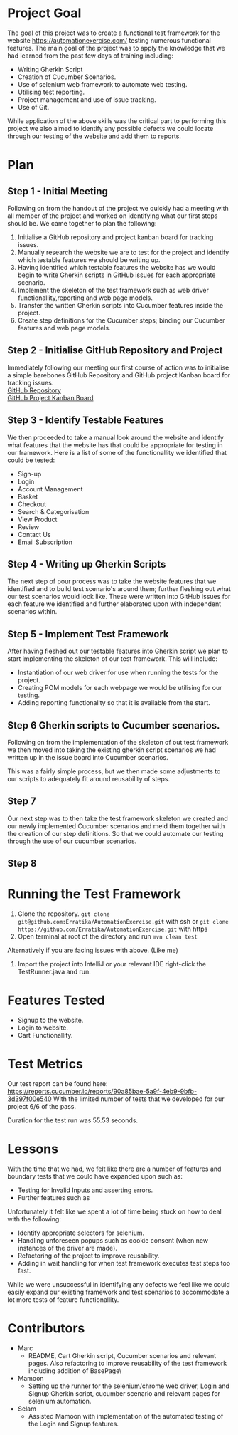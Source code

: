 # Project Goal
The goal of this project was to create a functional test framework for the website https://automationexercise.com/ testing numerous functional features.
The main goal of the project was to apply the knowledge that we had learned from the past few days of training including:
- Writing Gherkin Script
- Creation of Cucumber Scenarios.
- Use of selenium web framework to automate web testing.
- Utilising test reporting.
- Project management and use of issue tracking.
- Use of Git.

While application of the above skills was the critical part to performing this project we also aimed to identify any possible defects we could locate through our testing of the website and add them to reports.

# Plan
## Step 1 - Initial Meeting
Following on from the handout of the project we quickly had a meeting with all member of the project and worked on identifying what our first steps should be. We came together to plan the following:
1. Initialise a GitHub repository and project kanban board for tracking issues.
2. Manually research the website we are to test for the project and identify which testable features we should be writing up.
3. Having identified which testable features the website has we would begin to write Gherkin scripts in GitHub issues for each appropriate scenario.
4. Implement the skeleton of the test framework such as web driver functionallity,reporting and web page models.
5. Transfer the written Gherkin scripts into Cucumber features inside the project.
6. Create step definitions for the Cucumber steps; binding our Cucumber features and web page models.

## Step 2 - Initialise GitHub Repository and Project
Immediately following our meeting our first course of action was to initialise a simple barebones GitHub Repository and GitHub project Kanban board for tracking issues. \
[GitHub Repository](https://github.com/Erratika/AutomationExercise) \
[GitHub Project Kanban Board](https://github.com/users/Erratika/projects/3) 

## Step 3 - Identify Testable Features
We then proceeded to take a manual look around the website and identify what features that the website has that could be appropriate for testing in our framework. Here is a list of some of the functionallity we identified that could be tested:
- Sign-up
- Login
- Account Management
- Basket
- Checkout 
- Search & Categorisation
- View Product
- Review
- Contact Us
- Email Subscription

## Step 4 - Writing up Gherkin Scripts
The next step of pour process was to take the website features that we identified and to build test scenario's around them; further fleshing out what our test scenarios would look like. These were written into GitHub issues for each feature we identified and further elaborated upon with independent scenarios within.

## Step 5 - Implement Test Framework
After having fleshed out our testable features into Gherkin script we plan to start implementing the skeleton of our test framework. This will include:
- Instantiation of our web driver for use when running the tests for the project.
- Creating POM models for each webpage we would be utilising for our testing. 
- Adding reporting functionality so that it is available from the start.
## Step 6 Gherkin scripts to Cucumber scenarios.
Following on from the implementation of the skeleton of out test framework we then moved into taking the existing gherkin script scenarios we had written up in the issue board into Cucumber scenarios.

This was a fairly simple process, but we then made some adjustments to our scripts to adequately fit around reusability of steps.

## Step 7 
Our next step was to then take the test framework skeleton we created and our newly implemented Cucumber scenarios and meld them together with the creation of our step definitions. So that we could automate our testing through the use of our cucumber scenarios.

## Step 8 
# Running the Test Framework
1. Clone the repository. 
``git clone git@github.com:Erratika/AutomationExercise.git`` with ssh or ``git clone https://github.com/Erratika/AutomationExercise.git`` with https
2. Open terminal at root of the directory and run ``mvn clean test``

Alternatively if you are facing issues with above. (Like me)
1. Import the project into IntelliJ or your relevant IDE right-click the TestRunner.java and run.

# Features Tested
- Signup to the website.
- Login to website.
- Cart Functionallity.

# Test Metrics

Our test report can be found here: https://reports.cucumber.io/reports/90a85bae-5a9f-4eb9-9bfb-3d397f00e540
With the limited number of tests that we developed for our project 6/6 of the pass.

Duration for the test run was 55.53 seconds.

# Lessons
With the time that we had, we felt like there are a number of features and boundary tests that we could have expanded upon such as:
- Testing for Invalid Inputs and asserting errors.
- Further features such as 

Unfortunately it felt like we spent a lot of time being stuck on how to deal with the following:
- Identify appropriate selectors for selenium.
- Handling unforeseen popups such as cookie consent (when new instances of the driver are made).
- Refactoring of the project to improve reusability.
- Adding in wait handling for when test framework executes test steps too fast.

While we were unsuccessful in identifying any defects we feel like we could easily expand our existing framework and test scenarios to accommodate a lot more tests of feature functionallity.

# Contributors
- Marc
  - README, Cart Gherkin script, Cucumber scenarios and relevant pages. Also refactoring to improve reusability of the test framework including addition of BasePage\
- Mamoon
  - Setting up the runner for the selenium/chrome web driver, Login and Signup Gherkin script, cucumber scenario and relevant pages for selenium automation.
- Selam
  - Assisted Mamoon with implementation of the automated testing of the Login and Signup features.
